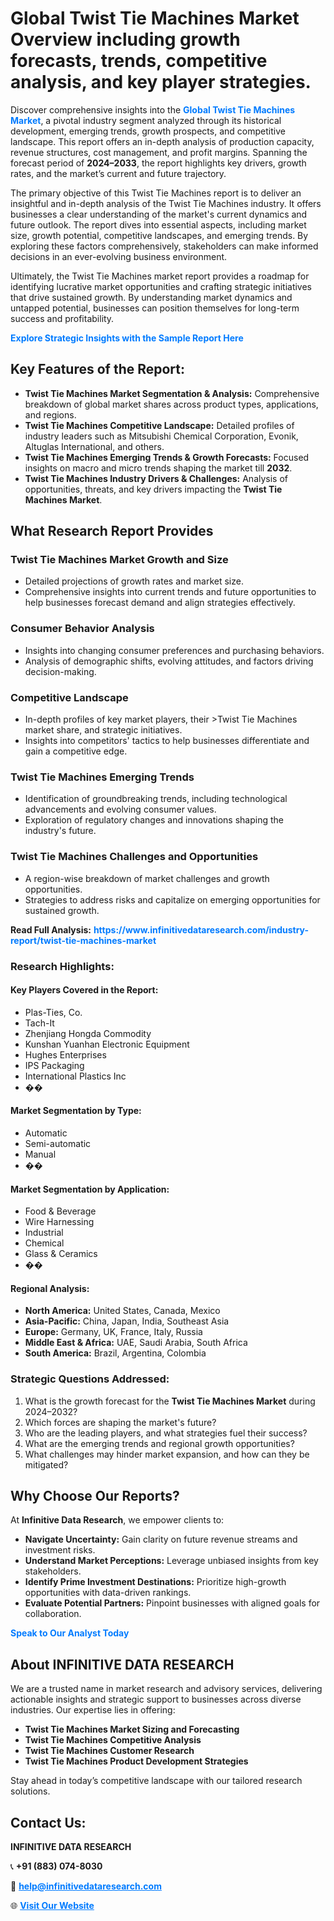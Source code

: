 <h1>Global Twist Tie Machines Market Overview including growth forecasts, trends, competitive analysis, and key player strategies.</h1>
<p>
Discover comprehensive insights into the 
<a href="https://www.infinitivedataresearch.com/industry-report/twist-tie-machines-market" rel="dofollow" style="color: #007BFF; text-decoration: none;"><strong>Global Twist Tie Machines Market</strong></a>, a pivotal industry segment analyzed through its historical development, emerging trends, growth prospects, and competitive landscape. This report offers an in-depth analysis of production capacity, revenue structures, cost management, and profit margins. Spanning the forecast period of <strong>2024–2033</strong>, the report highlights key drivers, growth rates, and the market’s current and future trajectory.
</p>
<p>
The primary objective of this Twist Tie Machines report is to deliver an insightful and in-depth analysis of the Twist Tie Machines industry. It offers businesses a clear understanding of the market's current dynamics and future outlook. The report dives into essential aspects, including market size, growth potential, competitive landscapes, and emerging trends. By exploring these factors comprehensively, stakeholders can make informed decisions in an ever-evolving business environment.
</p>
<p>
Ultimately, the Twist Tie Machines market report provides a roadmap for identifying lucrative market opportunities and crafting strategic initiatives that drive sustained growth. By understanding market dynamics and untapped potential, businesses can position themselves for long-term success and profitability.
</p>
<p>
<a href="https://www.infinitivedataresearch.com/request-sample/reportId=108943" style="color: #007BFF; text-decoration: none;"><strong>Explore Strategic Insights with the Sample Report Here</strong></a>
</p>

<h2>Key Features of the Report:</h2>
<ul>
<li><strong>Twist Tie Machines Market Segmentation & Analysis:</strong> Comprehensive breakdown of global market shares across product types, applications, and regions.</li>
<li><strong>Twist Tie Machines Competitive Landscape:</strong> Detailed profiles of industry leaders such as Mitsubishi Chemical Corporation, Evonik, Altuglas International, and others.</li>
<li><strong>Twist Tie Machines Emerging Trends & Growth Forecasts:</strong> Focused insights on macro and micro trends shaping the market till <strong>2032</strong>.</li>
<li><strong>Twist Tie Machines Industry Drivers & Challenges:</strong> Analysis of opportunities, threats, and key drivers impacting the <strong>Twist Tie Machines Market</strong>.</li>
</ul>

<h2>What Research Report Provides</h2>
<h3>Twist Tie Machines Market Growth and Size</h3>
<ul>
<li>Detailed projections of growth rates and market size.</li>
<li>Comprehensive insights into current trends and future opportunities to help businesses forecast demand and align strategies effectively.</li>
</ul>

<h3>Consumer Behavior Analysis</h3>
<ul>
<li>Insights into changing consumer preferences and purchasing behaviors.</li>
<li>Analysis of demographic shifts, evolving attitudes, and factors driving decision-making.</li>
</ul>

<h3>Competitive Landscape</h3>
<ul>
<li>In-depth profiles of key market players, their >Twist Tie Machines market share, and strategic initiatives.</li>
<li>Insights into competitors' tactics to help businesses differentiate and gain a competitive edge.</li>
</ul>

<h3>Twist Tie Machines Emerging Trends</h3>
<ul>
<li>Identification of groundbreaking trends, including technological advancements and evolving consumer values.</li>
<li>Exploration of regulatory changes and innovations shaping the industry's future.</li>
</ul>

<h3>Twist Tie Machines Challenges and Opportunities</h3>
<ul>
<li>A region-wise breakdown of market challenges and growth opportunities.</li>
<li>Strategies to address risks and capitalize on emerging opportunities for sustained growth.</li>
</ul>
<p><strong>Read Full Analysis:</strong> <a href="https://www.infinitivedataresearch.com/industry-report/twist-tie-machines-market" rel="dofollow" style="color: #007BFF; text-decoration: none;"><strong>https://www.infinitivedataresearch.com/industry-report/twist-tie-machines-market</strong></a></p>
<h3>Research Highlights:</h3>
<h4>Key Players Covered in the Report:</h4>
<ul><li>Plas-Ties, Co.</li><li>Tach-It</li><li>Zhenjiang Hongda Commodity</li><li>Kunshan Yuanhan Electronic Equipment</li><li>Hughes Enterprises</li><li>IPS Packaging</li><li>International Plastics Inc</li><li>��</li></ul>
<h4>Market Segmentation by Type:</h4>
<ul><li>Automatic</li><li>Semi-automatic</li><li>Manual</li><li>��</li></ul>
<h4>Market Segmentation by Application:</h4>
<ul><li>Food &amp; Beverage</li><li>Wire Harnessing</li><li>Industrial</li><li>Chemical</li><li>Glass &amp; Ceramics</li><li>��</li></ul>

<h4>Regional Analysis:</h4>
<ul>
<li><strong>North America:</strong> United States, Canada, Mexico</li>
<li><strong>Asia-Pacific:</strong> China, Japan, India, Southeast Asia</li>
<li><strong>Europe:</strong> Germany, UK, France, Italy, Russia</li>
<li><strong>Middle East & Africa:</strong> UAE, Saudi Arabia, South Africa</li>
<li><strong>South America:</strong> Brazil, Argentina, Colombia</li>
</ul>

<h3>Strategic Questions Addressed:</h3>
<ol>
<li>What is the growth forecast for the <strong>Twist Tie Machines Market</strong> during 2024–2032?</li>
<li>Which forces are shaping the market's future?</li>
<li>Who are the leading players, and what strategies fuel their success?</li>
<li>What are the emerging trends and regional growth opportunities?</li>
<li>What challenges may hinder market expansion, and how can they be mitigated?</li>
</ol>

<h2>Why Choose Our Reports?</h2>
<p>At <strong>Infinitive Data Research</strong>, we empower clients to:</p>
<ul>
<li><strong>Navigate Uncertainty:</strong> Gain clarity on future revenue streams and investment risks.</li>
<li><strong>Understand Market Perceptions:</strong> Leverage unbiased insights from key stakeholders.</li>
<li><strong>Identify Prime Investment Destinations:</strong> Prioritize high-growth opportunities with data-driven rankings.</li>
<li><strong>Evaluate Potential Partners:</strong> Pinpoint businesses with aligned goals for collaboration.</li>
</ul>
<p><a href="https://www.infinitivedataresearch.com/industry-report/twist-tie-machines-market" rel="dofollow" style="color: #007BFF; text-decoration: none;"><strong>Speak to Our Analyst Today</strong></a></p>

<h2>About INFINITIVE DATA RESEARCH</h2>
<p>We are a trusted name in market research and advisory services, delivering actionable insights and strategic support to businesses across diverse industries. Our expertise lies in offering:</p>
<ul>
<li><strong>Twist Tie Machines Market Sizing and Forecasting</strong></li>
<li><strong>Twist Tie Machines Competitive Analysis</strong></li>
<li><strong>Twist Tie Machines Customer Research</strong></li>
<li><strong>Twist Tie Machines Product Development Strategies</strong></li>
</ul>
<p>Stay ahead in today’s competitive landscape with our tailored research solutions.</p>

<h2>Contact Us:</h2>
<p><strong>INFINITIVE DATA RESEARCH</strong></p>
<p>📞 <strong>+91 (883) 074-8030</strong></p>
<p>📧 <strong><a href="mailto:help@infinitivedataresearch.com" style="color: #007BFF;">help@infinitivedataresearch.com</a></strong></p>
<p>🌐 <strong><a href="https://www.infinitivedataresearch.com" rel="dofollow" style="color: #007BFF;">Visit Our Website</a></strong></p>